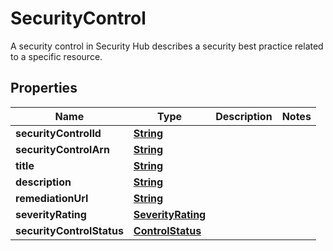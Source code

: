 

# SecurityControl

 A security control in Security Hub describes a security best practice related to a specific resource. 

## Properties

| Name | Type | Description | Notes |
|------------ | ------------- | ------------- | -------------|
|**securityControlId** | [**String**](String.md) |  |  |
|**securityControlArn** | [**String**](String.md) |  |  |
|**title** | [**String**](String.md) |  |  |
|**description** | [**String**](String.md) |  |  |
|**remediationUrl** | [**String**](String.md) |  |  |
|**severityRating** | [**SeverityRating**](SeverityRating.md) |  |  |
|**securityControlStatus** | [**ControlStatus**](ControlStatus.md) |  |  |



